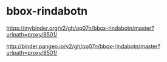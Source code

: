 # bbox-rindabotn

https://mybinder.org/v2/gh/op07n/bbox-rindabotn/master?urlpath=proxy/8501/

http://binder.pangeo.io/v2/gh/op07n/bbox-rindabotn/master?urlpath=proxy/8501/
